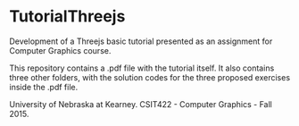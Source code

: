 # TutorialThreejs
Development of a Threejs basic tutorial presented as an assignment for Computer Graphics course.

This repository contains a .pdf file with the tutorial itself. It also contains three other folders, with the solution codes for the three proposed exercises inside the .pdf file.

University of Nebraska at Kearney. CSIT422 - Computer Graphics - Fall 2015.
